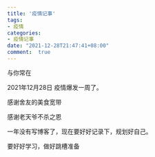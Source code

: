 ```yaml
---
title: '疫情记事'
tags: 
- 疫情
categories: 
- 疫情记事
date: "2021-12-28T21:47:41+08:00"
comment:  true    
---
```


与你常在

<!--more-->

2021年12月28日 疫情爆发一周了。

感谢舍友的美食宽带

感谢老天爷不杀之恩



一年没有写博客了，现在要好好记录下，规划好自己。

要好好学习，做好跳槽准备

